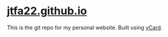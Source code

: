 # [jtfa22.github.io](https://jtfa22.github.io)

This is the git repo for my personal website. Built using [vCard](https://github.com/codewithsadee/vcard-personal-portfolio).
